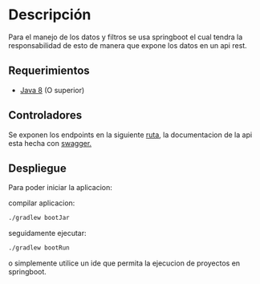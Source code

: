 # Descripción
Para el manejo de los datos y filtros se usa springboot el cual tendra la responsabilidad de esto 
de manera que expone los datos en un api rest.

## Requerimientos
- [Java 8](https://www.oracle.com/technetwork/java/javase/downloads/jdk8-downloads-2133151.html) (O superior)


## Controladores
Se exponen los endpoints en la siguiente [ruta](http://localhost:8080/api/api/v1/estudiante), la documentacion de la api esta hecha con 
[swagger.](http://localhost:8080/swagger-ui.html)

## Despliegue
Para poder iniciar la aplicacion:

compilar aplicacion:
```bash
./gradlew bootJar
```
seguidamente ejecutar:
```bash
./gradlew bootRun
```

o simplemente utilice un ide que permita la ejecucion de proyectos en springboot.
